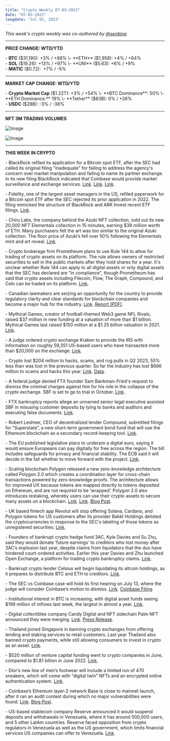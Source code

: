 ```yaml
---
title: "Crypto Weekly 07-03-2023"
date: "07-03-2023"
longdate: "Jul 03, 2023"
---
```


*This week's crypto weekly was co-authored by [@serdave](https://twitter.com/serdave_eth)*



---

**PRICE CHANGE: WTD/YTD**

\- **BTC** ($31,190): +3% / +88%  
\- **ETH** ($1,958): +4% / +64%  
\- **SOL** ($19.26): +13% / +97%  
\- **UNI** ($5.63): +6% / +9%  
\- **MATIC** ($0.72):  +7% / -5%



---

**MARKET CAP CHANGE: WTD/YTD**

\- **Crypto Market Cap** ($1.22T): +3% / +54%  
\- **BTC Dominance**: 50%  
\- **ETH Dominance:** 19%  
\- **Tether** ($83B): 0% / +26%  
\- **USDC** ($28B): -3% / -38%



---

**NFT 3M TRADING VOLUMES**

![Image](/images/07-03-2023-1.png)

![Image](/images/07-03-2023-2.png)

---

**THIS WEEK IN CRYPTO**

\- BlackRock refiled its application for a Bitcoin spot ETF, after the SEC had called its original filing "inadequate" for failing to address the agency's concern over market manipulation and failing to name its partner exchange. In its new filing BlackRock indicated that Coinbase would provide market surveillance and exchange services. [Link](https://www.bloomberg.com/news/articles/2023-07-03/blackrock-s-bitcoin-etf-application-is-refiled-by-nasdaq-to-sec#xj4y7vzkg). [Link](https://www.wsj.com/articles/sec-says-spot-bitcoin-etf-filings-are-inadequate-390336e8). [Link](https://fortune.com/crypto/2023/06/30/bitcoin-slump-30000-sec-spot-etf-applications-inadequate-nasdaq-cboe-blackrock/).   
  
\- Fidelity, one of the largest asset managers in the US, refiled paperwork for a Bitcoin spot ETF after the SEC rejected its prior application in 2022. The filing mimicked the structure of BlackRock and ARK Invest recent ETF filings. [Link](https://fortune.com/crypto/2023/06/29/fidelity-bitcoin-etf-structure-blackrock-etf-ark-invest-surveillance-sharing/).   
  
\- Chiru Labs, the company behind the Azuki NFT collection, sold out its new 20,000 NFT Elementals collection in 15 minutes, earning $38 million worth of ETH. Many purchasers felt the art was too similar to the original Azuki collection. The floor price of Azuki’s fell over 50% following the Elementals mint and art reveal. [Link](https://www.coindesk.com/web3/2023/06/27/azuki-elementals-nft-mint-sells-out-in-15-minutes-raking-in-38m/).  
  
\- Crypto brokerage firm Prometheum plans to use Rule 144 to allow for trading of crypto assets on its platform. The rule allows owners of restricted securities to sell in the public markets after they hold shares for a year. It's unclear whether Rule 144 can apply to all digital assets or only digital assets that the SEC has declared are "in compliance", though Prometheum has said that crypto assets including Filecoin, Flow, The Graph, Compound, and Celo can be traded on its platform. [Link](https://www.wsj.com/articles/brokerage-firm-prometheum-wants-to-use-exemption-to-trade-crypto-2cb51f72).   
  
\- Canadian lawmakers are seizing an opportunity for the country to provide regulatory clarity and clear standards for blockchain companies and become a major hub for the industry. [Link](https://decrypt.co/146747/canadian-lawmakers-want-to-help-blockchain-businesses-flourish). [Report (PDF)](https://www.ourcommons.ca/Content/Committee/441/INDU/Reports/RP12522346/indurp15/indurp15-e.pdf).  
  
\- Mythical Games, creator of football-themed Web3 game NFL Rivals, raised $37 million in new funding at a valuation of more than $1 billion. Mythical Games last raised $150 million at a $1.25 billion valuation in 2021. [Link](https://fortune.com/crypto/2023/06/27/nfl-rivals-creator-mythical-games-raises-the-first-37-million-of-new-funding-round/).   
  
\- A judge ordered crypto exchange Kraken to provide the IRS with information on roughly 59,351 US-based users who have transacted more than $20,000 on the exchange. [Link](https://fortune.com/crypto/2023/07/03/kraken-irs-wealthy-taxpayers-20000-judge-summons-transaction-records/).   
  
\- Crypto lost $204 million to hacks, scams, and rug pulls in Q2 2023, 55% less than was lost in the previous quarter. So far the industry has lost $666 million to scams and hacks this year. [Link](https://techcrunch.com/2023/06/28/crypto-hack-scam-losses/). [Data](https://de.fi/rekt-database).  
  
\- A federal judge denied FTX founder Sam Bankman-Fried's request to dismiss the criminal charges against him for his role in the collapse of the crypto exchange. SBF is set to go to trial in October. [Link](https://www.wsj.com/articles/sam-bankman-fried-loses-bid-for-dismissal-of-criminal-charges-8a1be18a).   
  
\- FTX bankruptcy reports allege an unnamed senior legal executive assisted SBF in misusing customer deposits by lying to banks and auditors and executing false documents. [Link](https://www.wsj.com/articles/senior-attorney-helped-ftx-founder-misuse-customer-funds-report-says-7180ae25).   
  
\- Robert Leshner, CEO of decentralized lender Compound, submitted filings for “Superstate”, a new short-term government bond fund that will use the Ethereum blockchain as a secondary record-keeping tool. [Link](https://www.coindesk.com/tech/2023/06/28/compound-founder-forms-superstate-to-create-bond-fund-with-ethereum-for-record-keeping/).   
  
\- The EU published legislative plans to underpin a digital euro, saying it would ensure Europeans can pay digitally for free across the region. The bill includes safeguards for privacy and financial stability. The ECB said it will decide in the fall whether to move forward with the project. [Link](https://www.coindesk.com/policy/2023/06/28/eu-publishes-digital-euro-bill-featuring-privacy-controls-offline-guarantee/).  
  
\- Scaling blockchain Polygon released a new zero-knowledge architecture called Polygon 2.0 which creates a coordination layer for cross-chain transactions powered by zero-knowledge proofs. The architecture allows for improved UX because tokens are mapped directly to tokens deposited on Ethereum, and are not required to be ‘wrapped’. Polygon 2.0 also introduces restaking, whereby users can use their crypto assets to secure many assets on a blockchain. [Link](https://www.coindesk.com/tech/2023/06/29/polygon-20-roadmap-calls-for-unified-liquidity-restaking-new-chains-on-demand/). [Link](https://www.coindesk.com/business/2023/06/12/polygon-takes-wraps-off-version-20/). [Blog Post](https://polygon.technology/blog/introducing-polygon-2-0-the-value-layer-of-the-internet).    
  
\- UK based fintech app Revolut will stop offering Solana, Cardano, and Polygon tokens for US customers after its provider Bakkt Holdings delisted the cryptocurrencies in response to the SEC's labeling of those tokens as unregistered securities. [Link](https://www.bloomberg.com/news/articles/2023-07-03/revolut-to-delist-solana-cardano-polygon-tokens-for-us-users#xj4y7vzkg).   
  
\- Founders of bankrupt crypto hedge fund 3AC, Kyle Davies and Su Zhu, said they would donate ‘future earnings’ to creditors who lost money after 3AC’s implosion last year, despite claims from liquidators that the duo have hindered court-ordered activities. Earlier this year Davies and Zhu launched Open Exchange, a platform for trading crypto bankruptcy claims. [Link](https://www.coindesk.com/business/2023/07/03/three-arrows-founders-to-donate-future-earnings-to-creditors-in-spirit-of-karma/).   
  
\- Bankrupt crypto lender Celsius will begin liquidating its altcoin holdings, as it prepares to distribute BTC and ETH to creditors. [Link](https://www.coindesk.com/policy/2023/06/30/bankrupt-celsius-can-convert-altcoins-to-btc-eth-starting-july-1-following-sec-talks/).   
  
\- The SEC vs Coinbase case will hold its first hearing on July 13, where the judge will consider Coinbase’s motion to dismiss. [Link](https://www.coindesk.com/policy/2023/06/30/sec-vs-coinbase-case-set-for-july-13-after-exchanges-creative-opening-response/). [Coinbase Filing](https://storage.courtlistener.com/recap/gov.uscourts.nysd.599908/gov.uscourts.nysd.599908.23.0.pdf).  
  
\- Institutional interest in BTC is increasing, with digital asset funds seeing $199 million of inflows last week, the largest in almost a year. [Link](https://www.coindesk.com/markets/2023/06/29/us-investors-are-driving-bitcoins-price-surge-as-institutional-demand-rises/).   
  
\- Digital collectibles company Candy Digital and NFT sidechain Palm NFT announced they were merging. [Link](https://www.coindesk.com/web3/2023/06/29/gary-vaynerchuk-backed-candy-digital-and-web3-production-company-palm-nft-studio-announce-merger/). [Press Release](https://www.globenewswire.com/news-release/2023/06/29/2696991/0/en/Candy-Digital-and-Palm-NFT-Studio-Announce-Merger-Pioneering-a-New-Era-of-Fan-Experience.html).   
  
\- Thailand joined Singapore in banning crypto exchanges from offering lending and staking services to retail customers. Last year Thailand also banned crypto payments, while still allowing consumers to invest in crypto as an asset. [Link](https://decrypt.co/147114/thailand-follows-singapore-bans-crypto-exchanges-offering-lending-services).  
  
\- $520 million of venture capital funding went to crypto companies in June, compared to $1.81 billion in June 2022. [Link](https://decrypt.co/147086/crypto-vc-investment-drops-70-percent-in-one-year-report).   
  
\- Dior’s new line of men’s footwear will include a limited run of 470 sneakers, which will come with “digital twin” NFTs and an encrypted online authentication system. [Link](https://decrypt.co/146885/dior-latest-luxury-brand-embrace-tokenized-fashion-wont-say-nft).   
  
\- Coinbase’s Ethereum layer-2 network Base is close to mainnet launch, after it ran an audit contest during which no major vulnerabilities were found. [Link](https://decrypt.co/146815/coinbase-ethereum-layer-2-base-mainnet). [Blog Post](https://base.mirror.xyz/_SiAx8dQRYJJ4lygkJc0QvBKvf16VVm7_-mdWMdFv20).   
  
\- US-based stablecoin company Reserve announced it would suspend deposits and withdrawals in Venezuela, where it has around 500,000 users, and 5 other LatAm countries. Reserve faced opposition from crypto regulators in Venezuela as well as the US government, which limits financial services US companies can offer to Venezuela. [Link](https://fortune.com/crypto/2023/07/03/sam-altman-stablecoin-reserve-venezuela-ofac/).